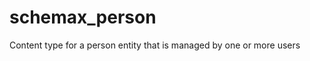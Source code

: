 schemax_person
==============

Content type for a person entity that is managed by one or more users
